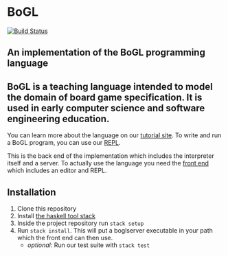 # BoGL

[![Build Status](https://api.travis-ci.com/The-Code-In-Sheep-s-Clothing/bogl.svg?branch=master)](https://travis-ci.com/github/The-Code-In-Sheep-s-Clothing/bogl)

## An implementation of the BoGL programming language

## BoGL is a teaching language intended to model the domain of board game specification. It is used in early computer science and software engineering education.

You can learn more about the language on our [tutorial site](https://bogl.engr.oregonstate.edu/tutorials/). To write and run a BoGL program, you can use our [REPL](https://bogl.engr.oregonstate.edu/).

This is the back end of the implementation which includes the interpreter itself and a server. To actually use the language you need the [front end](https://github.com/The-Code-In-Sheep-s-Clothing/bogl-editor) which includes an editor and REPL.

## Installation
1. Clone this repository
2. Install [the haskell tool stack](https://docs.haskellstack.org/en/stable/install_and_upgrade/)
3. Inside the project repository run `stack setup`
4. Run `stack install`. This will put a boglserver executable in your path which the front end can then use.
   * *optional:* Run our test suite with `stack test`
